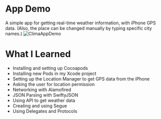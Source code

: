 # App Demo
A simple app for getting real-time weather information, with iPhone GPS data. (Also, the place can be changed manually by typing specific city names.)
![ClimaAppDemo](https://github.com/changheebae/Clima/blob/master/READMEImage/ClimaAppDemo.png)

# What I Learned
- Installing and setting up Cocoapods
- Installing new Pods in my Xcode project
- Setting up the Location Manager to get GPS data from the iPhone
- Asking the user for location permission
- Networking with Alamofired
- JSON Parsing with SwiftyJSON
- Using API to get weather data
- Creating and using Segue
- Using Delegates and Protocols
